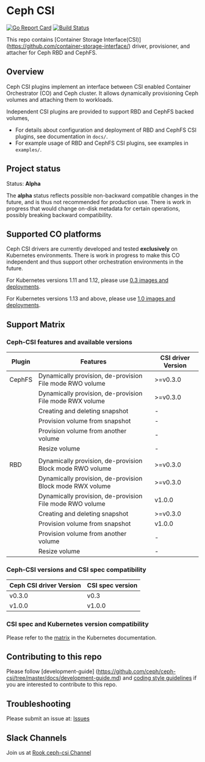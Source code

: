 # Ceph CSI

[![Go Report
Card](https://goreportcard.com/badge/github.com/ceph/ceph-csi)](https://goreportcard.com/report/github.com/ceph/ceph-csi)
[![Build
Status](https://travis-ci.org/ceph/ceph-csi.svg?branch=master)](https://travis-ci.org/ceph/ceph-csi)

This repo contains [Container Storage Interface(CSI)]
(<https://github.com/container-storage-interface/>) driver, provisioner,
and attacher for Ceph RBD and CephFS.

## Overview

Ceph CSI plugins implement an interface between CSI enabled Container Orchestrator
(CO) and Ceph cluster. It allows dynamically provisioning Ceph volumes and
attaching them to workloads.

Independent CSI plugins are provided to support RBD and CephFS backed volumes,

- For details about configuration and deployment of RBD and CephFS CSI plugins,
  see documentation in `docs/`.
- For example usage of RBD and CephFS CSI plugins, see examples in `examples/`.

## Project status

Status: **Alpha**

The **alpha** status reflects possible non-backward compatible changes in the
future, and is thus not recommended for production use. There is work in progress
that would change on-disk metadata for certain operations, possibly breaking
backward compatibility.

## Supported CO platforms

Ceph CSI drivers are currently developed and tested **exclusively** on Kubernetes
environments. There is work in progress to make this CO independent and thus
support other orchestration environments in the future.

For Kubernetes versions 1.11 and 1.12, please use [0.3 images and
deployments](https://github.com/ceph/ceph-csi/tree/csi-v0.3/deploy/).

For Kubernetes versions 1.13 and above, please use [1.0 images and
deployments](https://github.com/ceph/ceph-csi/tree/csi-v1.0/deploy/).

## Support Matrix

### Ceph-CSI features and available versions

|   Plugin |        Features                                           | CSI driver Version |
|----------|-----------------------------------------------------------|--------------------|
|   CephFS | Dynamically provision, de-provision File mode RWO volume  |      >=v0.3.0      |
|          | Dynamically provision, de-provision File mode RWX volume  |      >=v0.3.0      |
|          | Creating and deleting snapshot                            |          -         |
|          | Provision volume from snapshot                            |          -         |
|          | Provision volume from another volume                      |          -         |
|          | Resize volume                                             |          -         |
|          |                                                           |                    |
|   RBD    | Dynamically provision, de-provision Block mode RWO volume |      >=v0.3.0      |
|          | Dynamically provision, de-provision Block mode RWX volume |      >=v0.3.0      |
|          | Dynamically provision, de-provision File mode RWO volume  |        v1.0.0      |
|          | Creating and deleting snapshot                            |      >=v0.3.0      |
|          | Provision volume from snapshot                            |        v1.0.0      |
|          | Provision volume from another volume                      |          -         |
|          | Resize volume                                             |          -         |

### Ceph-CSI versions and CSI spec compatibility

| Ceph CSI driver Version | CSI spec version |
|-------------------------|------------------|
|         v0.3.0          |     v0.3         |
|         v1.0.0          |     v1.0.0       |

### CSI spec and Kubernetes version compatibility

Please refer to the [matrix](https://kubernetes-csi.github.io/docs/#kubernetes-releases)
in the Kubernetes documentation.

## Contributing to this repo

Please follow [development-guide]
(<https://github.com/ceph/ceph-csi/tree/master/docs/development-guide.md>) and
[coding style guidelines](<https://github.com/ceph/ceph-csi/tree/master/docs/coding.md>)
if you are interested to contribute to this repo.

## Troubleshooting

Please submit an issue at: [Issues](https://github.com/ceph/ceph-csi/issues)

## Slack Channels

Join us at [Rook ceph-csi Channel](https://rook-io.slack.com/messages/CG3HUV94J/details/)
